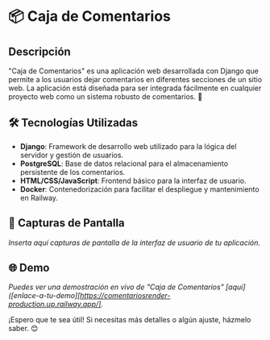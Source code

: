 # 📦 Caja de Comentarios

## Descripción
"Caja de Comentarios" es una aplicación web desarrollada con Django que permite a los usuarios dejar comentarios en diferentes secciones de un sitio web. La aplicación está diseñada para ser integrada fácilmente en cualquier proyecto web como un sistema robusto de comentarios. 💬

## 🛠️ Tecnologías Utilizadas
- **Django**: Framework de desarrollo web utilizado para la lógica del servidor y gestión de usuarios.
- **PostgreSQL**: Base de datos relacional para el almacenamiento persistente de los comentarios.
- **HTML/CSS/JavaScript**: Frontend básico para la interfaz de usuario.
- **Docker**: Contenedorización para facilitar el despliegue y mantenimiento en Railway.

## 📸 Capturas de Pantalla
_Inserta aquí capturas de pantalla de la interfaz de usuario de tu aplicación._

## 🌐 Demo
_Puedes ver una demostración en vivo de "Caja de Comentarios" [aquí]([enlace-a-tu-demo][https://comentariosrender-production.up.railway.app/]._

¡Espero que te sea útil! Si necesitas más detalles o algún ajuste, házmelo saber. 😊
